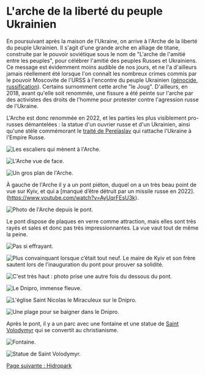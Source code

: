 # L'arche de la liberté du peuple Ukrainien

En poursuivant après la maison de l'Ukraine, on arrive à l'Arche de la liberté
du peuple Ukrainien. Il s'agit d'une grande arche en alliage de titane,
construite par le pouvoir soviétique sous le nom de "L'arche de l'amitié entre
les peuples", pour célébrer l'amitié des peuples Russes et Ukrainiens. Ce
message est évidemment moins audible de nos jours, et ne l'a d'ailleurs jamais
réellement été lorsque l'on connaît les nombreux crimes commis par le pouvoir
Moscovite de l'URSS à l'encontre du peuple Ukrainien
([génocide](https://fr.wikipedia.org/wiki/Holodomor),
[russification](https://fr.wikipedia.org/wiki/Russification_de_l%27Ukraine)).
Certains surnomment cette arche "le Joug". D'ailleurs, en 2018, avant qu'elle soit renommée, une fissure a été peinte sur l'arche par des activistes des droits de
l'homme pour protester contre l'agression russe de l'Ukraine.

L'Arche est donc renommée en 2022, et les parties les plus visiblement pro-russes
démantelées : la statue d'un ouvrier russe et d'un Ukrainien, ainsi qu'une stèle
commémorant le [traité de Pereïaslav](https://fr.wikipedia.org/wiki/Trait%C3%A9_de_Pere%C3%AFaslav_(1654))
qui rattache l'Ukraine à l'Empire Russe.

![Les escaliers qui mènent à l'Arche.](images/kyiv/p1/arche/escaliers.jpg)

![L'Arche vue de face.](images/kyiv/p1/arche/arche.jpg)

![Un gros plan de l'Arche.](images/kyiv/p1/arche/arche_gros_plan.jpg)

À gauche de l'Arche il y a un pont piéton, duquel on a un très beau point de vue
sur Kyiv, et qui a [manqué d’être détruit par un missile russe en 2022].(https://www.youtube.com/watch?v=AyUqrFEsU3k).

![Photo de l'Arche depuis le pont.](images/kyiv/p1/arche/arche_pont_de_verre.jpg)

Le pont dispose de plaques en verre comme attraction, mais elles sont très rayés
et sales et donc pas très impressionnantes. La vue vaut tout de même la peine.

![Pas si effrayant.](images/kyiv/p1/arche/pieds.jpg)

![Plus convainquant lorsque c’était tout neuf. Le maire de Kyiv et son frère sautent lors de l'inauguration du pont pour prouver sa solidité.](images/kyiv/p1/arche/klitchko_jump.jpg)

![C'est très haut : photo prise une autre fois du dessous du pont.](images/kyiv/p1/arche/nuit_dessous.jpg)

![Le Dnipro, immense fleuve.](images/kyiv/p1/arche/dnipro.jpg)

![L'église Saint Nicolas le Miraculeux sur le Dnipro.](images/kyiv/p1/arche/dnipro_chapelle.jpg)

![Une plage pour se baigner dans le Dnipro.](images/kyiv/p1/arche/dnipro_plage.jpg)

Après le pont, il y a un parc avec une fontaine et une statue de
[Saint Volodymyr](https://fr.wikipedia.org/wiki/Vladimir_Ier) qui se convertit
au christianisme.

![Fontaine.](images/kyiv/p1/arche/fontaine.jpg)

![Statue de Saint Volodymyr.](images/kyiv/p1/arche/statue_volodymir_le_grand.jpg)

[Page suivante : Hidropark](kyiv_2_hidropark.md)
